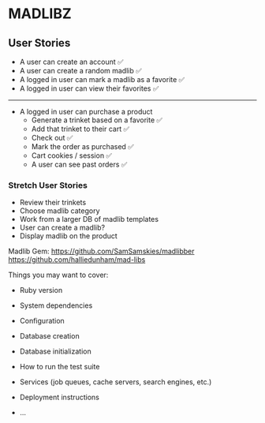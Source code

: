# MADLIBZ

## User Stories
* A user can create an account ✅
* A user can create a random madlib ✅
* A logged in user can mark a madlib as a favorite ✅
* A logged in user can view their favorites ✅
-----------------------------------------------
* A logged in user can purchase a product
    * Generate a trinket based on a favorite ✅
    * Add that trinket to their cart ✅
    * Check out ✅
    * Mark the order as purchased ✅
    * Cart cookies / session ✅
    * A user can see past orders  ✅

### Stretch User Stories

* Review their trinkets
* Choose madlib category
* Work from a larger DB of madlib templates
* User can create a madlib?
* Display madlib on the product  


Madlib Gem: https://github.com/SamSamskies/madlibber
https://github.com/halliedunham/mad-libs




Things you may want to cover:

* Ruby version

* System dependencies

* Configuration

* Database creation

* Database initialization

* How to run the test suite

* Services (job queues, cache servers, search engines, etc.)

* Deployment instructions

* ...
